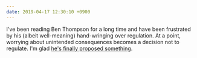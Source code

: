 ```yaml
---
date: 2019-04-17 12:30:10 +0900
---
```

I've been reading Ben Thompson for a long time and have been frustrated by his (albeit well-meaning) hand-wringing over regulation. At a point, worrying about unintended consequences becomes a decision not to regulate. I'm glad [he's finally proposed something](https://stratechery.com/2019/a-regulatory-framework-for-the-internet/).
